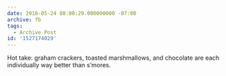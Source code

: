 ```yaml
---
date: 2018-05-24 08:00:29.000000000 -07:00
archive: fb
tags: 
  - Archive Post
id: '1527174029'
---
```


Hot take: graham crackers, toasted marshmallows, and chocolate are each individually way better than s’mores.
